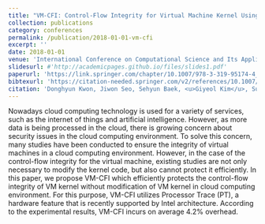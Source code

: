 ```yaml
---
title: "VM-CFI: Control-Flow Integrity for Virtual Machine Kernel Using Intel PT"
collection: publications
category: conferences
permalink: /publication/2018-01-01-vm-cfi
excerpt: ''
date: 2018-01-01
venue: 'International Conference on Computational Science and Its Applications (ICCSA)'
slidesurl: #'http://academicpages.github.io/files/slides1.pdf'
paperurl: 'https://link.springer.com/chapter/10.1007/978-3-319-95174-4_10'
bibtexurl: 'https://citation-needed.springer.com/v2/references/10.1007/978-3-319-95174-4_10?format=bibtex&flavour=citation'
citation: 'Donghyun Kwon, Jiwon Seo, Sehyun Baek, <u>Giyeol Kim</u>, Sunwoo Ahn, and Yunheung Paek. 2018. VM-CFI: Control-Flow Integrity for Virtual Machine Kernel Using Intel PT. In <i>International Conference on Computational Science and Its Applications (ICCSA)</i>. 127–137.'
---
```


Nowadays cloud computing technology is used for a variety of services, such as the internet of things and artificial intelligence. However, as more data is being processed in the cloud, there is growing concern about security issues in the cloud computing environment. To solve this concern, many studies have been conducted to ensure the integrity of virtual machines in a cloud computing environment. However, in the case of the control-flow integrity for the virtual machine, existing studies are not only necessary to modify the kernel code, but also cannot protect it efficiently. In this paper, we propose VM-CFI which efficiently protects the control-flow integrity of VM kernel without modification of VM kernel in cloud computing environment. For this purpose, VM-CFI utilizes Processor Trace (PT), a hardware feature that is recently supported by Intel architecture. According to the experimental results, VM-CFI incurs on average 4.2% overhead.

